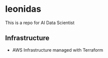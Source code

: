 # leonidas
This is a repo for AI Data Scientist

## Infrastructure
- AWS Infrastructure managed with Terraform

